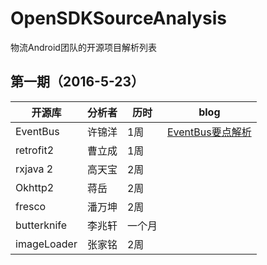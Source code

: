 # OpenSDKSourceAnalysis
物流Android团队的开源项目解析列表

## 第一期（2016-5-23）


| 开源库 | 分析者 | 历时 |blog|
|--------|--------|--------|--------|
|   EventBus     |   许锦洋     | 1周|[ EventBus要点解析](http://blog.csdn.net/mobilexu/article/details/51501686)|
|retrofit2|曹立成|1周||
|rxjava 2|高天宝|2周||
|Okhttp2|蒋岳|2周||
|fresco |潘万坤|2周||
|butterknife|李兆轩|一个月||
|imageLoader|张家铭|2周||
